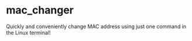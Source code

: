 # mac_changer
Quickly and conveniently change MAC address using just one command in the Linux terminal!
